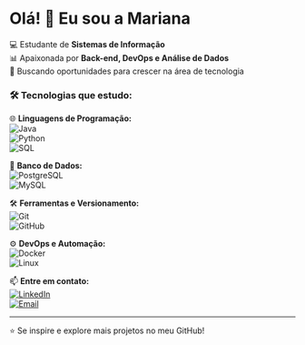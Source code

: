 # Olá! 👋 Eu sou a Mariana  

💻 Estudante de **Sistemas de Informação**  
📊 Apaixonada por **Back-end, DevOps e Análise de Dados**  
🚀 Buscando oportunidades para crescer na área de tecnologia  

### 🛠️ Tecnologias que estudo:
  
🌐 **Linguagens de Programação:**  
![Java](https://img.shields.io/badge/Java-000?style=for-the-badge&logo=java&logoColor=red)  
![Python](https://img.shields.io/badge/Python-000?style=for-the-badge&logo=python&logoColor=yellow)  
![SQL](https://img.shields.io/badge/SQL-000?style=for-the-badge&logo=mysql&logoColor=blue)  

💾 **Banco de Dados:**  
![PostgreSQL](https://img.shields.io/badge/PostgreSQL-000?style=for-the-badge&logo=postgresql&logoColor=blue)  
![MySQL](https://img.shields.io/badge/MySQL-000?style=for-the-badge&logo=mysql&logoColor=white)  

🛠 **Ferramentas e Versionamento:**  
![Git](https://img.shields.io/badge/Git-000?style=for-the-badge&logo=git&logoColor=orange)  
![GitHub](https://img.shields.io/badge/GitHub-000?style=for-the-badge&logo=github&logoColor=white)  

⚙ **DevOps e Automação:**  
![Docker](https://img.shields.io/badge/Docker-000?style=for-the-badge&logo=docker&logoColor=blue)  
![Linux](https://img.shields.io/badge/Linux-000?style=for-the-badge&logo=linux&logoColor=yellow)  

📫 **Entre em contato:**  
[![LinkedIn](https://img.shields.io/badge/LinkedIn-000?style=for-the-badge&logo=linkedin&logoColor=0A66C2)](https://www.linkedin.com/in/mariana-souza-2857082bb/)  
[![Email](https://img.shields.io/badge/Email-000?style=for-the-badge&logo=gmail&logoColor=D14836)](mailto:seuemail@gmail.com)  

---

⭐️ Se inspire e explore mais projetos no meu GitHub!  
